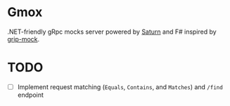 # Gmox

.NET-friendly gRpc mocks server powered by [Saturn](https://saturnframework.org/) and F# inspired by [grip-mock](https://github.com/tokopedia/gripmock).

# TODO

* [ ] Implement request matching (`Equals`, `Contains`, and `Matches`) and `/find` endpoint
